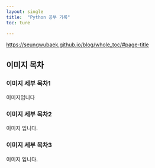 ```yaml
---
layout: single
title:  "Python 공부 기록"
toc: ture

---
```


https://seungwubaek.github.io/blog/whole_toc/#page-title

## 이미지 목차

### 이미지 세부 목차1

이미지입니다

### 이미지 세부 목차2

이미지 입니다.

### 이미지 세부 목차3

이미지 입니다.